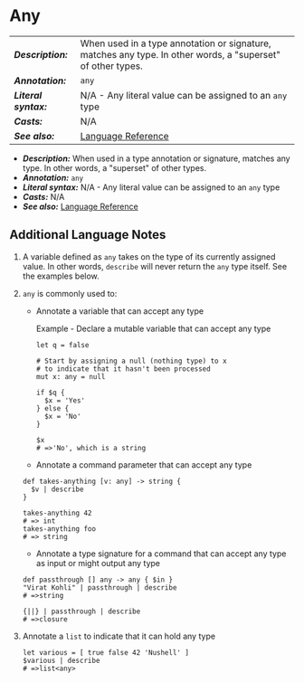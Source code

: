 # Any

|                       |                                                                                                             |
| --------------------- | ----------------------------------------------------------------------------------------------------------- |
| **_Description:_**    | When used in a type annotation or signature, matches any type. In other words, a "superset" of other types. |
| **_Annotation:_**     | `any`                                                                                                       |
| **_Literal syntax:_** | N/A - Any literal value can be assigned to an `any` type                                                    |
| **_Casts:_**          | N/A                                                                                                         |
| **_See also:_**       | [Language Reference](/lang-guide/chapters/types/basic_types/bool.md)                                        |

- **_Description:_** When used in a type annotation or signature, matches any type. In other words, a "superset" of other types.
- **_Annotation:_** `any`
- **_Literal syntax:_** N/A - Any literal value can be assigned to an `any` type
- **_Casts:_** N/A
- **_See also:_** [Language Reference](/lang-guide/chapters/types/basic_types/bool.md)

## Additional Language Notes

1. A variable defined as `any` takes on the type of its currently assigned value. In other words, `describe` will never return the `any` type itself. See the examples below.

2. `any` is commonly used to:

   - Annotate a variable that can accept any type

     Example - Declare a mutable variable that can accept any type

     ```nu
     let q = false

     # Start by assigning a null (nothing type) to x
     # to indicate that it hasn't been processed
     mut x: any = null

     if $q {
       $x = 'Yes'
     } else {
       $x = 'No'
     }

     $x
     # =>'No', which is a string
     ```

   - Annotate a command parameter that can accept any type

   ```nu
   def takes-anything [v: any] -> string {
     $v | describe
   }

   takes-anything 42
   # => int
   takes-anything foo
   # => string
   ```

   - Annotate a type signature for a command that can accept any type as input or might output any type

   ```nu
   def passthrough [] any -> any { $in }
   "Virat Kohli" | passthrough | describe
   # =>string

   {||} | passthrough | describe
   # =>closure
   ```

3. Annotate a `list` to indicate that it can hold any type

   ```nu
   let various = [ true false 42 'Nushell' ]
   $various | describe
   # =>list<any>
   ```
